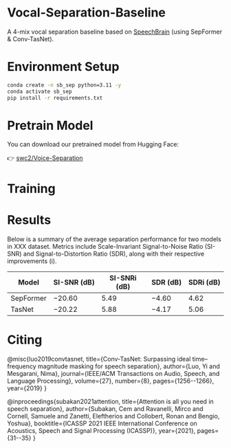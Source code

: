 # Vocal-Separation-Baseline

A 4-mix vocal separation baseline based on [SpeechBrain](https://github.com/speechbrain/speechbrain) (using SepFormer & Conv-TasNet).


# Environment Setup
```bash
conda create -n sb_sep python=3.11 -y
conda activate sb_sep
pip install -r requirements.txt
```
# Pretrain Model

You can download our pretrained model from Hugging Face:

👉 [swc2/Voice-Separation](https://huggingface.co/swc2/Voice-Separation)


# Training




# Results
Below is a summary of the average separation performance for two models in XXX dataset.
Metrics include Scale-Invariant Signal-to-Noise Ratio (SI-SNR) and Signal-to-Distortion Ratio (SDR), along with their respective improvements (i).

| Model     | SI-SNR (dB) | SI-SNRi (dB) | SDR (dB) | SDRi (dB) |
| --------- | ----------- | ------------ | -------- | --------- |
| SepFormer |    −20.60   |     5.49     |  −4.60   |    4.62   |
| TasNet    |    −20.22   |     5.88     |  −4.17   |    5.06   |


# **Citing**

@misc{luo2019convtasnet,
  title={Conv-TasNet: Surpassing ideal time–frequency magnitude masking for speech separation},
  author={Luo, Yi and Mesgarani, Nima},
  journal={IEEE/ACM Transactions on Audio, Speech, and Language Processing},
  volume={27},
  number={8},
  pages={1256--1266},
  year={2019}
}

@inproceedings{subakan2021attention,
  title={Attention is all you need in speech separation},
  author={Subakan, Cem and Ravanelli, Mirco and Cornell, Samuele and Zanetti, Eleftherios and Collobert, Ronan and Bengio, Yoshua},
  booktitle={ICASSP 2021 IEEE International Conference on Acoustics, Speech and Signal Processing (ICASSP)},
  year={2021},
  pages={31--35}
}
